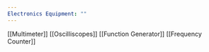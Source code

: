 ```yaml
---
Electronics Equipment: ""
---
```

[[Multimeter]]
[[Oscilliscopes]]
[[Function Generator]]
[[Frequency Counter]]